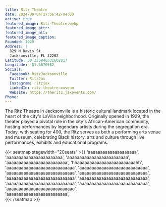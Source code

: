 ```yaml
---
title: Ritz Theatre
date: 2024-09-04T17:56:42-04:00
active: true
featured_image: Ritz-Theatre.webp
featured_image_attr: 
featured_image_alt: 
featured_image_caption: 
Founded: 1929
Address: |
  829 N Davis St.
  Jacksonville, FL 32202
Latitude: 30.335846331602017
Longitude: -81.6670582
Socials: 
  Facebook: RitzJacksonville
  Twitter: RitzJax
  Instagram: ritzjax
  LinkedIn: ritz-theatre-museum
  Website: https://theritz.jaxevents.com/
Phone: 	
---
```

The Ritz Theatre in Jacksonville is a historic cultural landmark located in the heart of the city's LaVilla neighborhood. Originally opened in 1929, the theater played a pivotal role in the city's African-American community, hosting performances by legendary artists during the segregation era. Today, with seating for 400, the Ritz serves as both a performing arts venue and museum, celebrating Black history, arts and culture through live performances, exhibits and educational programs.

{{< seatmap stagewidth="20seats" >}}
'aaaaaaaaaaaaaaaaaaaa',
'aaaaaaaaaaaaaaaaaaaaaaa',
'aaaaaaaaaaaaaaaaaaaaaaaaa',
'aaaaaaaaaaaaaaaaaaaaaaaaa',
'hhaaaaaaaaaaaaaaaaaaaaaaaahh',
'aaaaaaaaaaaaaaaaaaaaaaaaaaaa',
'aaaaaaaaaaaaaaaaaaaaaaaaaaaa',
'aaaaaaaaaaaaaaaaaaaaaaaaaaaa',
'aaaaaaaaaaaaaaaaaaaaaaaaaaaa',
'aaaaaaaaaaaaaaaaaaaaaaaaaaaa',
'aaaaaaaaaaaaaaaaaaaaaaaaaaaa',
'aaaaaaaaaaaaaaaaaaaaaaaaaaaa',
'aaaaaaaaaaaaaaaaaaaaaaaaaaaa',
'aaaaaaaaaaaaaaaaaaaaaaaaaaaa',  
'aaaaaaaaaaaaaaaaaaaaaaaaa',  
{{< /seatmap >}}
